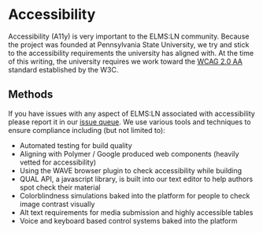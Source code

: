 # Accessibility
Accessibility (A11y) is very important to the ELMS:LN community. Because the project was founded at Pennsylvania State University, we try and stick to the accessibility requirements the university has aligned with. At the time of this writing, the university requires we work toward the [WCAG 2.0 AA](https://www.w3.org/TR/WCAG20/) standard established by the W3C.

## Methods
If you have issues with any aspect of ELMS:LN associated with accessibility please report it in our [issue queue](https://github.com/elmsln/elmsln/issues). We use various tools and techniques to ensure compliance including (but not limited to):
- Automated testing for build quality
- Aligning with Polymer / Google produced web components (heavily vetted for accessibility)
- Using the WAVE browser plugin to check accessibility while building
- QUAL API, a javascript library, is built into our text editor to help authors spot check their material
- Colorblindness simulations baked into the platform for people to check image contrast visually
- Alt text requirements for media submission and highly accessible tables
- Voice and keyboard based control systems baked into the platform
